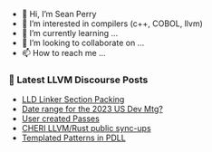 - 👋 Hi, I’m Sean Perry
- 👀 I’m interested in compilers (c++, COBOL, llvm)
- 🌱 I’m currently learning ...
- 💞️ I’m looking to collaborate on ...
- 📫 How to reach me ...

<!---
s66perry/s66perry is a ✨ special ✨ repository because its `README.md` (this file) appears on your GitHub profile.
You can click the Preview link to take a look at your changes.
--->
### 📕 Latest LLVM Discourse Posts

<!-- DISCOURSE-LLVM:START -->
- [LLD Linker Section Packing](https://discourse.llvm.org/t/lld-linker-section-packing/70234#post_2)
- [Date range for the 2023 US Dev Mtg?](https://discourse.llvm.org/t/date-range-for-the-2023-us-dev-mtg/70242#post_1)
- [User created Passes](https://discourse.llvm.org/t/user-created-passes/70212#post_2)
- [CHERI LLVM/Rust public sync-ups](https://discourse.llvm.org/t/cheri-llvm-rust-public-sync-ups/62815#post_19)
- [Templated Patterns in PDLL](https://discourse.llvm.org/t/templated-patterns-in-pdll/68055#post_2)
<!-- DISCOURSE-LLVM:END -->

